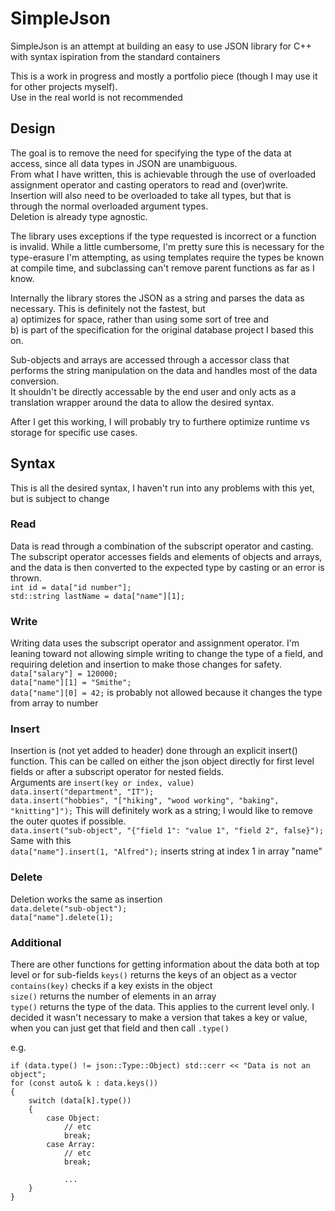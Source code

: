 # SimpleJson

SimpleJson is an attempt at building an easy to use JSON library for C++ with syntax ispiration from the standard containers

This is a work in progress and mostly a portfolio piece (though I may use it for other projects myself).  
Use in the real world is not recommended

## Design

The goal is to remove the need for specifying the type of the data at access, since all data types in JSON are unambiguous.  
From what I have written, this is achievable through the use of overloaded assignment operator and casting operators to read and (over)write.  
Insertion will also need to be overloaded to take all types, but that is through the normal overloaded argument types.  
Deletion is already type agnostic.  

The library uses exceptions if the type requested is incorrect or a function is invalid. While a little cumbersome, I'm pretty sure this is necessary for the type-erasure I'm attempting, as using templates require the types be known at compile time, and subclassing can't remove parent functions as far as I know.  

Internally the library stores the JSON as a string and parses the data as necessary. This is definitely not the fastest, but  
a) optimizes for space, rather than using some sort of tree and  
b) is part of the specification for the original database project I based this on.

Sub-objects and arrays are accessed through a accessor class that performs the string manipulation on the data and handles most of the data conversion.  
It shouldn't be directly accessable by the end user and only acts as a translation wrapper around the data to allow the desired syntax.

After I get this working, I will probably try to furthere optimize runtime vs storage for specific use cases.  

## Syntax

This is all the desired syntax, I haven't run into any problems with this yet, but is subject to change

### Read

Data is read through a combination of the subscript operator and casting. The subscript operator accesses fields and elements of objects and arrays, and the data is then converted to the expected type by casting or an error is thrown.  
`int id = data["id number"];`  
`std::string lastName = data["name"][1];`  

### Write

Writing data uses the subscript operator and assignment operator. I'm leaning toward not allowing simple writing to change the type of a field, and requiring deletion and insertion to make those changes for safety.  
`data["salary"] = 120000;`  
`data["name"][1] = "Smithe";`  
`data["name"][0] = 42;` is probably not allowed because it changes the type from array to number  

### Insert

Insertion is (not yet added to header) done through an explicit insert() function. This can be called on either the json object directly for first level fields or after a subscript operator for nested fields.  
Arguments are `insert(key or index, value)`  
`data.insert("department", "IT");`  
`data.insert("hobbies", "["hiking", "wood working", "baking", "knitting"]");` This will definitely work as a string; I would like to remove the outer quotes if possible.  
`data.insert("sub-object", "{"field 1": "value 1", "field 2", false}");` Same with this  
`data["name"].insert(1, "Alfred");` inserts string at index 1 in array "name"  

### Delete

Deletion works the same as insertion  
`data.delete("sub-object");`  
`data["name"].delete(1);`

### Additional

There are other functions for getting information about the data both at top level or for sub-fields
`keys()` returns the keys of an object as a vector  
`contains(key)` checks if a key exists in the object  
`size()` returns the number of elements in an array  
`type()` returns the type of the data. This applies to the current level only. I decided it wasn't necessary to make a version that takes a key or value, when you can just get that field and then call `.type()`  

e.g.
```
if (data.type() != json::Type::Object) std::cerr << "Data is not an object";
for (const auto& k : data.keys())
{
    switch (data[k].type())
    {
        case Object:
            // etc
            break;
        case Array:
            // etc
            break;

            ...
    }
}
```
